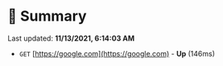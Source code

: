 # 📖 Summary
Last updated: **11/13/2021, 6:14:03 AM**

- `GET` [https://google.com](https://google.com) - **Up** (146ms)
